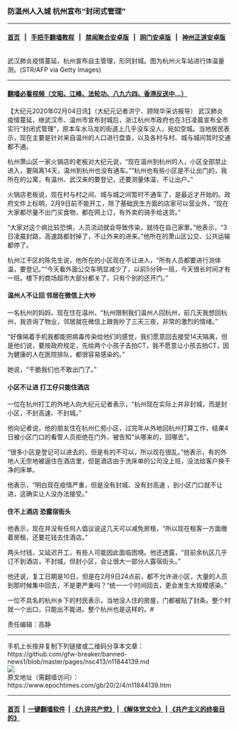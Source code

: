 ### 防温州人入城 杭州宣布“封闭式管理”
------------------------

#### [首页](https://github.com/gfw-breaker/banned-news1/blob/master/README.md) &nbsp;&nbsp;|&nbsp;&nbsp; [手把手翻墙教程](https://github.com/gfw-breaker/guides/wiki) &nbsp;&nbsp;|&nbsp;&nbsp; [禁闻聚合安卓版](https://github.com/gfw-breaker/bn-android) &nbsp;&nbsp;|&nbsp;&nbsp; [网门安卓版](https://github.com/oGate2/oGate) &nbsp;&nbsp;|&nbsp;&nbsp; [神州正道安卓版](https://github.com/SzzdOgate/update) 



<div><img alt="" class="aligncenter wp-post-image" src="https://i.epochtimes.com/assets/uploads/2020/02/GettyImages-1195396277-600x400.jpg"/>
<div class="red16 caption">
 <p>
  武汉肺炎疫情蔓延，杭州宣布自主管理，形同封城。图为杭州火车站进行体温量测。(STR/AFP via Getty Images)
 </p>
</div>
</div><hr/>

#### [翻墙必看视频（文昭、江峰、法轮功、八九六四、香港反送中...）](https://github.com/gfw-breaker/banned-news1/blob/master/pages/link3.md)

<div><p>
 【大纪元2020年02月04日讯】（大纪元记者洪宁、顾晓华采访报导）
 <ok href="https://www.epochtimes.com/gb/tag/%E6%AD%A6%E6%B1%89%E8%82%BA%E7%82%8E.html">
  武汉肺炎
 </ok>
 疫情蔓延，继武汉市、温州市宣布封城后，浙江杭州市政府也在3日凌晨宣布全市实行“封闭式管理”，原本车水马龙的街道上几乎没车没人，宛如空城。当地居民表示，现在主要是针对来自温州的人口进行盘查，以及各村与村、城与城间暂时交通都不通。
</p>
<p>
 杭州萧山区一家火锅店的老板对大纪元说，“现在温州到杭州的人，小区全部禁止进入，要隔离14天，温州到杭州也没有通车。”“杭州也有些小区是不让出门的，我所在的公寓，有温州、武汉来的要登记，还要测量体温，不让出户。”
</p>
<p>
 火锅店老板说，现在村与村之间、城与城之间暂时不通车了，是最近才开始的。政府文件上标明，2月9日前不能开工，除了基础民生方面的店家可以营业外，“现在大家都尽量不出门买食物，都在网上订，有外卖的骑手给送货。”
</p>
<p>
 “大家对这个病比较恐惧，人员流动就会导致传染，就待在自己家里。”他表示，“3日凌晨封路，高速路都封掉了，不让外来的进来。”他所在的萧山区公交、公共运输都停了。
</p>
<p>
 杭州江干区的陈先生说，他所在的小区现在不让进人，“所有人员都要进行测体温，要登记。”“今天看外面公交车明显减少了，以前5分钟一班，今天很长时间才有一班。楼下的商场超市大部分都关了，只有个别的还开门。”
</p>
<h4>
 温州人不让回 邻居在微信上大吵
</h4>
<p>
 一名杭州的妈妈，现在住在温州，“杭州限制我们温州人回杭州，前几天我想回杭州，我咨询了物业，邻居就在微信上跟我吵了三天三夜，非常的激烈的情绪。”
</p>
<p>
 “好像隔着手机我都能把病毒传染给他们的感觉，我们愿意回去接受14天隔离，但是他们说，要按政府规定，先给两个小孩子去拍CT，我不愿意让小孩去拍CT，因为健康的人在医院排队，都很容易感染的。”
</p>
<p>
 她说，“干脆我们也不敢出门了。”
</p>
<h4>
 小区不让进 打工仔只能住酒店
</h4>
<p>
 一位在杭州打工的外地人向大纪元记者表示，“杭州现在实际上并非封城，而是封小区，不封高速、不封城。”
</p>
<p>
 他向记者说，他的朋友住在杭州仁苑小区，过完年从外地回杭州打算工作，结果4日被小区门口的看管人员拒绝在门外，被告知“从哪来的，回哪去”。
</p>
<p>
 “很多小区是登记可以进去的，但是有的不可以，所以现在很乱。”他表示，有的外地人无奈地被逼住在酒店里，但是酒店由于洗床单的公司没上班，没法给客户换干净的床单。
</p>
<p>
 他表示，“明白现在疫情严重，但是没有封城、没有封高速 ，到小区门口就不让进，这确实让人没办法接受。”
</p>
<h4>
 住不上酒店 恐露宿街头
</h4>
<p>
 他表示，现在并没有任何人倡议说这几天可以减免房租，“所以现在租客一方面缴着房租，还要花钱去住酒店。”
</p>
<p>
 两头付钱，又延迟开工，有些人可能因此面临困境。他还透露，“目前余杭区几乎订不到酒店，不封城，但封小区，会让很大一部分人露宿街头。”
</p>
<p>
 他还说，复工日期是10日，但是在2月9日24点前，都不允许进小区，大量的人员到那时候集中回去，不是更严重吗？“统一一个时间回去，更会发生大规模感染。”
</p>
<p>
 一位不具名的杭州乡下的村民表示，当地没人住的房屋，门都被贴了封条。整个村就一个出口，只能出不能进。整个杭州也是这样的。#
</p>
<p>
 责任编辑：高静
</p>
</div>
<hr/>
手机上长按并复制下列链接或二维码分享本文章：<br/>
https://github.com/gfw-breaker/banned-news1/blob/master/pages/nsc413/n11844139.md <br/>
<a href='https://github.com/gfw-breaker/banned-news1/blob/master/pages/nsc413/n11844139.md'><img src='https://github.com/gfw-breaker/banned-news1/blob/master/pages/nsc413/n11844139.md.png'/></a> <br/>
原文地址（需翻墙访问）：https://www.epochtimes.com/gb/20/2/4/n11844139.htm


------------------------
#### [首页](https://github.com/gfw-breaker/banned-news1/blob/master/README.md) &nbsp;|&nbsp; [一键翻墙软件](https://github.com/gfw-breaker/nogfw/blob/master/README.md) &nbsp;| [《九评共产党》](https://github.com/gfw-breaker/9ping.md/blob/master/README.md#九评之一评共产党是什么) | [《解体党文化》](https://github.com/gfw-breaker/jtdwh.md/blob/master/README.md) | [《共产主义的终极目的》](https://github.com/gfw-breaker/gczydzjmd.md/blob/master/README.md)


<img src='http://gfw-breaker.win/banned-news/pages/nsc413/n11844139.md' width='0px' height='0px'/>